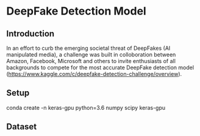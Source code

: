 # DeepFake Detection Model

## Introduction

In an effort to curb the emerging societal threat of DeepFakes (AI manipulated media), a challenge was built in colloboration between Amazon, Facebook, Microsoft and others to invite enthusiasts of all backgrounds to compete for the most accurate DeepFake detection model (https://www.kaggle.com/c/deepfake-detection-challenge/overview).

## Setup

conda create -n keras-gpu python=3.6 numpy scipy keras-gpu

## Dataset
